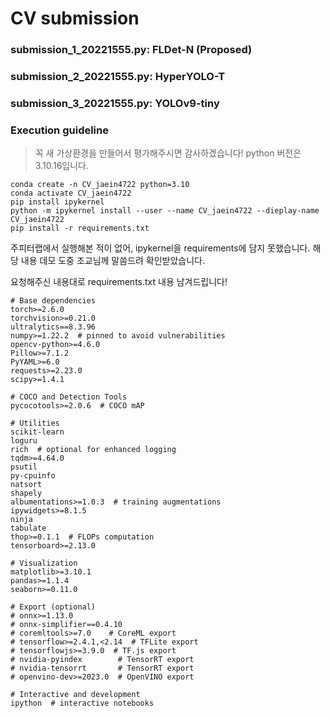 # CV submission

### submission_1_20221555.py: FLDet-N (Proposed)

### submission_2_20221555.py: HyperYOLO-T

### submission_3_20221555.py: YOLOv9-tiny


### Execution guideline

> 꼭 새 가상환경을 만들어서 평가해주시면 감사하겠습니다!
> python 버전은 3.10.16입니다.

```
conda create -n CV_jaein4722 python=3.10
conda activate CV_jaein4722
pip install ipykernel
python -m ipykernel install --user --name CV_jaein4722 --dieplay-name CV_jaein4722
pip install -r requirements.txt
```

주피터랩에서 실행해본 적이 없어, ipykernel을 requirements에 담지 못했습니다.
해당 내용 데모 도중 조교님께 말씀드려 확인받았습니다.

요청해주신 내용대로 requirements.txt 내용 남겨드립니다!
```
# Base dependencies
torch>=2.6.0
torchvision>=0.21.0
ultralytics==8.3.96
numpy>=1.22.2  # pinned to avoid vulnerabilities
opencv-python>=4.6.0
Pillow>=7.1.2
PyYAML>=6.0
requests>=2.23.0
scipy>=1.4.1

# COCO and Detection Tools
pycocotools>=2.0.6  # COCO mAP

# Utilities
scikit-learn
loguru
rich  # optional for enhanced logging
tqdm>=4.64.0
psutil
py-cpuinfo
natsort
shapely
albumentations>=1.0.3  # training augmentations
ipywidgets>=8.1.5
ninja
tabulate
thop>=0.1.1  # FLOPs computation
tensorboard>=2.13.0

# Visualization
matplotlib>=3.10.1
pandas>=1.1.4
seaborn>=0.11.0

# Export (optional)
# onnx>=1.13.0
# onnx-simplifier==0.4.10
# coremltools>=7.0    # CoreML export
# tensorflow>=2.4.1,<2.14  # TFLite export
# tensorflowjs>=3.9.0  # TF.js export
# nvidia-pyindex        # TensorRT export
# nvidia-tensorrt       # TensorRT export
# openvino-dev>=2023.0  # OpenVINO export

# Interactive and development
ipython  # interactive notebooks
```
